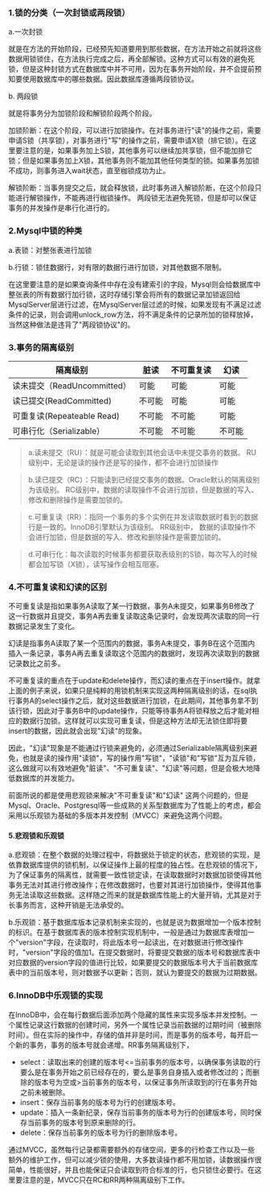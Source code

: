 ### 1.锁的分类（一次封锁或两段锁）

a.一次封锁

就是在方法的开始阶段，已经预先知道要用到那些数据，在方法开始之前就将这些数据用锁锁住，在方法执行完成之后，再全部解锁。这种方式可以有效的避免死锁，但是这种封锁方式在数据库中并不可用，因为在事务开始阶段，并不会提前预知要使用数据库中的哪些数据。因此数据库遵循两段锁协议。

b. 两段锁

就是将事务分为加锁阶段和解锁阶段两个阶段。

加锁阶断：在这个阶段，可以进行加锁操作。在对事务进行"读"的操作之前，需要申请S锁（共享锁），对事务进行"写"的操作之前，需要申请X锁（排它锁）。在这里要注意的是，如果事务加上S锁，其他事务可以继续加共享锁，但不能加排它锁；但是如果事务加上X锁，其他事务则不能加其他任何类型的锁。如果事务加锁不成功，则事务进入wait状态，直至枷锁成功为止。
   
解锁阶断：当事务提交之后，就会释放锁，此时事务进入解锁阶断，在这个阶段只能进行解锁操作，不能再进行枷锁操作。
    两段锁无法避免死锁，但是却可以保证事务的并发操作是串行化进行的。



### 2.Mysql中锁的种类

a.表锁：对整张表进行加锁

b.行锁：锁住数据行，对有限的数据行进行加锁，对其他数据不限制。

在这里要注意的是如果查询条件中存在没有建索引的字段，Mysql则会给数据库中整张表的所有数据行加行锁，这时存储引擎会将所有的数据记录加锁返回给MysqlServer层进行过滤，在MysqlServer层过滤的时候，如果发现有不满足过滤条件的记录，则会调用unlock_row方法，将不满足条件的记录所加的锁释放掉，当然这种做法是违背了"两段锁协议"的。



### 3.事务的隔离级别

| 隔离级别                  | 脏读    | 不可重复读  | 幻读 |
|----------------------------|--------|------------|----- |
|读未提交（ReadUncommitted） | 可能   | 可能       | 可能 |
|读已提交(ReadCommitted)     | 不可能 | 可能       | 可能 |
|可重复读(Repeateable Read)  | 不可能 | 不可能     | 可能 |
|可串行化（Serializable）    | 不可能 | 不可能     |不可能|

>a.读未提交（RU）：就是可能会读取到其他会话中未提交事务的数据。
RU级别中，无论是读的操作还是写的操作，都不会进行加锁操作

>b.读已提交（RC）：只能读到已经提交事务的数据。Oracle默认的隔离级别为该级别。
RC级别中，数据的读取操作不会进行加锁，但是数据的写入、修改和删除操作是需要加锁的。

>c.可重复读（RR）：指同一个事务的多个实例在并发读取数据时看到的数据行是一致的。InnoDB引擎默认为该级别。
RR级别中， 数据的读取操作不会进行加锁，但是数据的写入、修改和删除操作是需要加锁的。

>d.可串行化：每次读取的时候事务都要获取表级别的S锁，每次写入的时候都会加写锁（X锁），读写操作会相互阻塞。



### 4.不可重复读和幻读的区别

不可重复读是指如果事务A读取了某一行数据，事务A未提交，如果事务B修改了这一行数据并且提交，事务A再去重复读取这条记录时，会发现两次读取的同一行数据记录发生了变化。

幻读是指事务A读取了某一个范围内的数据，事务A未提交，事务B在这个范围内插入一条记录，事务A再去重复读取这个范围内的数据时，发现再次读取到的数据记录数比之前多。

不可重复读的重点在于update和delete操作，而幻读的重点在于insert操作。就拿上面的例子来说，如果只是纯粹的用锁机制来实现这两种隔离级别的话，在sql执行事务A的select操作之后，就对这些数据进行加锁，在此期间，其他事务拿不到该行锁，因此对于事务B中的update操作，只能等待事务A将锁释放之后才能对相应的数据行加锁。这样就可以实现可重复读，但是这种方法却无法锁住即将要insert的数据，因此就会出现"幻读"的现象。

因此，"幻读"现象是不能通过行锁来避免的，必须通过Serializable隔离级别来避免，也就是读的操作用"读锁"，写的操作用"写锁"，"读锁"和"写锁"互为互斥锁，这么做就可以有效地避免"脏读"、"不可重复读"、"幻读"等问题，但是会极大地降低数据库的并发能力。

前面所说的都是使用悲观锁来解决"不可重复读"和"幻读" 这两个问题的，但是Mysql、Oracle、Postgresql等一些成熟的关系型数据库为了性能上的考虑，都会采用以乐观锁为基础的多版本并发控制（MVCC）来避免这两个问题。

#### 5.悲观锁和乐观锁

a.悲观锁：在整个数据的处理过程中，将数据处于锁定的状态，悲观锁的实现，是依靠数据库提供的锁机制，以保证操作上最的程度的独占性。在悲观锁的情况下，为了保证事务的隔离性，就需要一致性锁定读，在读取数据时对数据加锁使得其他事务无法对其进行修改操作；在修改数据时，也要对其进行加锁操作，使得其他事务无法读取这些数据。这样随之而来的就是数据库性能上的大量开销，尤其是对于长事务而言，这种开销是无法承受的。


b.乐观锁：基于数据库版本记录机制来实现的，也就是说为数据增加一个版本控制的标识。在基于数据库表的版本控制实现机制中，一般是通过为数据库表增加一个"version"字段，在读取时，将此版本号一起读出，在对数据进行修改操作时，"version"字段的值加1。在提交数据时，将要提交数据的版本号和数据库表中对应数据的version字段的值进行比较，如果要提交的数据版本号大于当前数据库表中的当前版本号，则对数据予以更新；否则，就认为要提交的数据为过期数据。


### 6.InnoDB中乐观锁的实现

在InnoDB中，会在每行数据后面添加两个隐藏的属性来实现多版本并发控制。一个属性记录这行数据的创建时间，另外一个属性记录当前数据的过期时间（被删除时间）。但在实际的操作中，存储的值并非是时间，而是事务的版本号，每开启一个新的事务，事务的版本号就会递增。RR事务隔离级别下，

- select：读取出来的创建的版本号<=当前事务的版本号，以确保事务读取的行要么是在事务开始之前已经存在的，要么是事务自身插入或者修改过的；而删除的版本号为空或>当前事务的版本号，以保证事务所读取到的行在事务开始之前未被删除。
- insert：保存当前事务的版本号为行的创建版本号。
- update：插入一条新纪录，保存当前事务的版本号为行的创建版本号，同时保存当前事务的版本号到原来删除的行。
- delete：保存当前事务的版本号为行的删除版本号。

通过MVCC，虽然每行记录都需要额外的存储空间，更多的行检查工作以及一些额外的维护工作，但可以减少锁的使用，大多数读操作都不用加锁，读数据操作很简单，性能很好，并且也能保证只会读取到符合标准的行，也只锁住必要行。在这里要注意的是，MVCC只在RC和RR两种隔离级别下工作。

